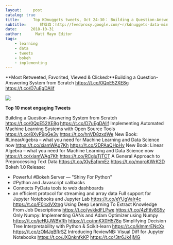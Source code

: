 ```yaml
---
layout:     post
catalog: true
title:      Top KDnuggets tweets, Oct 24-30： Building a Question-Answering System from Scratch
subtitle:      转载自：http://feedproxy.google.com/~r/kdnuggets-data-mining-analytics/~3/En3nJJavqhs/top-tweets-oct24-30.html
date:      2018-10-31
author:      Matt Mayo Editor
tags:
    - learning
    - data
    - tweets
    - bokeh
    - implementing
---
```


**Most Retweeted, Favorited, Viewed & Clicked:**Building a Question-Answering System from Scratch https://t.co/0QpE52XE8g https://t.co/D7uEgDAlif


![](https://cdn-images-1.medium.com/max/720/1*NX7lNUowzXw4kTWS_myEPA.png)



**Top 10 most engaging Tweets**

 Building a Question-Answering System from Scratch https://t.co/0QpE52XE8g https://t.co/D7uEgDAlif
 Implementing Automated Machine Learning Systems with Open Source Tools https://t.co/8XvP9pGe3v https://t.co/hnVD8zxdWe
 New Book: #LinearAlgebra – what you need for Machine Learning and Data Science now https://t.co/xiamWAg7Kh https://t.co/2DPAaQHpHv
 New Book: Linear Algebra – what you need for Machine Learning and Data Science now https://t.co/xiamWAg7Kh https://t.co/RCgluTjTCT
 A General Approach to Preprocessing Text Data https://t.co/XIyEafpmEz https://t.co/mqroKWrK2D
 Bokeh 1.0 Release:
- Powerful #Bokeh Server — "Shiny For Python"
 - #Python and Javascript callbacks
 - Connects PyData tools to web dashboards
 - an efficient protocol for streaming and array data
Full support for Jupyter Notebooks and Jupyter Lab 
https://t.co/eYUgVaIr4c https://t.co/F0lcdVXtng
 Using Deep Learning To Extract Knowledge From Job Descriptions https://t.co/yvkkdFLPwe https://t.co/4zFtIv8S5v
 Only Numpy: Implementing GANs and Adam Optimizer using Numpy https://t.co/jeHUJWBVRh https://t.co/nnKX0H578p
 Simplifying Decision Tree Interpretability with Python & Scikit-learn https://t.co/klmmrENcXx https://t.co/zOMJqBRrSZ
 Introducing ReviewNB: Visual Diff for Jupyter Notebooks https://t.co/JXQnknfkKP https://t.co/3tr6Jk4jMG
 






